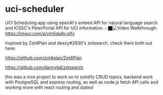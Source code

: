 # uci-scheduler
UCI Scheduling app using openAI's embed API for natural language search and ICSSC's PeterPortal API for UCI information.
👉🏿<img src='https://imgur.com/a/ymSgpAv.gifv' title='Zot N Scheduler Walkthrough' width='' alt='Video Walkthrough: '> https://imgur.com/a/ymSgpAv.gifv </img>


inspired by Zot4Plan and deezy#2930's zotsearch.
check them both out here:

https://github.com/zot4plan/Zot4Plan

https://github.com/dannykd/zotsearch

this was a nice project to work on to solidify CRUD topics, backend work with PostgreSQL and express routing, as well as node.js fetch API calls and working more with react routing and states!